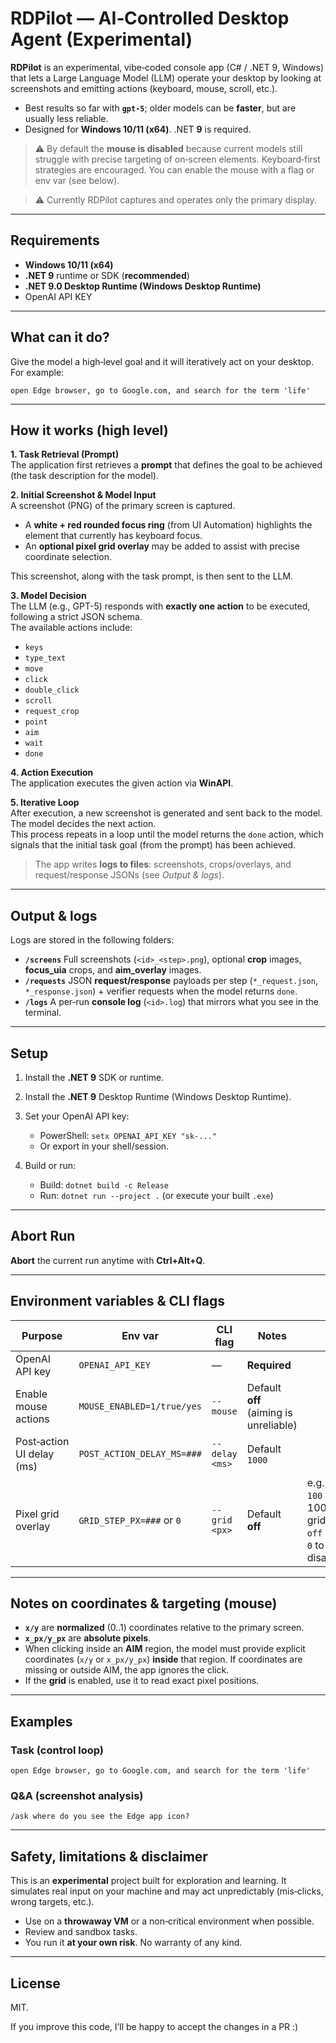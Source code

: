 ﻿# RDPilot — AI‑Controlled Desktop Agent (Experimental)

**RDPilot** is an experimental, vibe‑coded console app (C# / .NET 9, Windows) that lets a Large Language Model (LLM) operate your desktop by looking at screenshots and emitting actions (keyboard, mouse, scroll, etc.).

* Best results so far with **`gpt-5`**; older models can be **faster**, but are usually less reliable.
* Designed for **Windows 10/11 (x64)**. .NET **9** is required.

> ⚠️ By default the **mouse is disabled** because current models still struggle with precise targeting of on‑screen elements. Keyboard‑first strategies are encouraged. You can enable the mouse with a flag or env var (see below).

> ⚠️ Currently RDPilot captures and operates only the primary display.

---

## Requirements

* **Windows 10/11 (x64)**
* **.NET 9** runtime or SDK (**recommended**)
* **.NET 9.0 Desktop Runtime (Windows Desktop Runtime)**
* OpenAI API KEY

---

## What can it do?

Give the model a high‑level goal and it will iteratively act on your desktop. For example:

```
open Edge browser, go to Google.com, and search for the term 'life'
```

---

## How it works (high level)

**1. Task Retrieval (Prompt)**  
The application first retrieves a **prompt** that defines the goal to be achieved (the task description for the model).  

**2. Initial Screenshot & Model Input**  
A screenshot (PNG) of the primary screen is captured.  
- A **white + red rounded focus ring** (from UI Automation) highlights the element that currently has keyboard focus.  
- An **optional pixel grid overlay** may be added to assist with precise coordinate selection.  

This screenshot, along with the task prompt, is then sent to the LLM.  

**3. Model Decision**  
The LLM (e.g., GPT-5) responds with **exactly one action** to be executed, following a strict JSON schema.  
The available actions include:  
- `keys`  
- `type_text`  
- `move`  
- `click`  
- `double_click`  
- `scroll`  
- `request_crop`  
- `point`  
- `aim`  
- `wait`  
- `done`  

**4. Action Execution**  
The application executes the given action via **WinAPI**.  

**5. Iterative Loop**  
After execution, a new screenshot is generated and sent back to the model.  
The model decides the next action.  
This process repeats in a loop until the model returns the `done` action, which signals that the initial task goal (from the prompt) has been achieved.  

> The app writes **logs to files**: screenshots, crops/overlays, and request/response JSONs (see *Output & logs*).

---

## Output & logs

Logs are stored in the following folders:

* **`/screens`**
  Full screenshots (`<id>_<step>.png`), optional **crop** images, **focus\_uia** crops, and **aim\_overlay** images.
* **`/requests`**
  JSON **request/response** payloads per step (`*_request.json`, `*_response.json`) + verifier requests when the model returns `done`.
* **`/logs`**
  A per‑run **console log** (`<id>.log`) that mirrors what you see in the terminal.

---

## Setup

1. Install the **.NET 9** SDK or runtime.
2. Install the **.NET 9** Desktop Runtime (Windows Desktop Runtime).
3. Set your OpenAI API key:

   * PowerShell: `setx OPENAI_API_KEY "sk-..."`
   * Or export in your shell/session.
4. Build or run:

   * Build: `dotnet build -c Release`
   * Run:   `dotnet run --project .`  (or execute your built `.exe`)

---

## Abort Run

**Abort** the current run anytime with **Ctrl+Alt+Q**.

---

## Environment variables & CLI flags

| Purpose                    | Env var                    | CLI flag          | Notes                                  |                                                     |
| -------------------------- | -------------------------- | ----------------- | -------------------------------------- | --------------------------------------------------- |
| OpenAI API key             | `OPENAI_API_KEY`           | —                 | **Required**                           |                                                     |
| Enable mouse actions       | `MOUSE_ENABLED=1/true/yes` | `--mouse`         | Default **off** (aiming is unreliable) |                                                     |
| Post‑action UI delay (ms)  | `POST_ACTION_DELAY_MS=###` | `--delay <ms>`    | Default `1000`                         |                                                     |
| Pixel grid overlay         | `GRID_STEP_PX=###` or `0`  | `--grid <px>`     | Default **off**                        | e.g. `100` for 100‑px grid; `off` or `0` to disable |

---

## Notes on coordinates & targeting (mouse)

* **`x/y`** are **normalized** (0..1) coordinates relative to the primary screen.
* **`x_px/y_px`** are **absolute pixels**.
* When clicking inside an **AIM** region, the model must provide explicit coordinates (`x/y` or `x_px/y_px`) **inside** that region. If coordinates are missing or outside AIM, the app ignores the click.
* If the **grid** is enabled, use it to read exact pixel positions.

---

## Examples

### Task (control loop)

```
open Edge browser, go to Google.com, and search for the term 'life'
```

### Q\&A (screenshot analysis)

```
/ask where do you see the Edge app icon?
```

---

## Safety, limitations & disclaimer

This is an **experimental** project built for exploration and learning. It simulates real input on your machine and may act unpredictably (mis‑clicks, wrong targets, etc.).

* Use on a **throwaway VM** or a non‑critical environment when possible.
* Review and sandbox tasks.
* You run it **at your own risk**. No warranty of any kind.

---

## License

MIT.

If you improve this code, I’ll be happy to accept the changes in a PR :)

